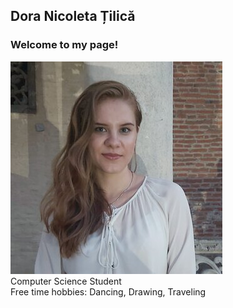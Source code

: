 
## Dora Nicoleta Țilică
### Welcome to my page!<br>
![Image of me](https://raw.githubusercontent.com/DoraNicole/dora.tilica.lab1/gh-pages/rsz_118580943_2810962529182198_28051842302484591_o.jpg)<br>
Computer Science Student<br>
Free time hobbies: Dancing, Drawing, Traveling
